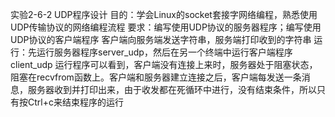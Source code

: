 实验2-6-2 UDP程序设计
目的：学会Linux的socket套接字网络编程，熟悉使用UDP传输协议的网络编程流程
要求：编写使用UDP协议的服务器程序；编写使用UDP协议的客户端程序
客户端向服务端发送字符串，服务端打印收到的字符串
运行：先运行服务器程序server_udp，然后在另一个终端中运行客户端程序client_udp
运行程序可以看到，客户端没有连接上来时，服务器处于阻塞状态，阻塞在recvfrom函数上。客户端和服务器建立连接之后，客户端每发送一条消息，服务器收到并打印出来，由于收发都在死循环中进行，没有结束条件，所以只有按Ctrl+c来结束程序的运行
